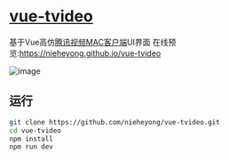 # [vue-tvideo](https://github.com/nieheyong/vue-tvideo)

 基于Vue高仿[腾讯视频MAC客户端](http://v.qq.com/download.html#mac)UI界面 在线预览:https://nieheyong.github.io/vue-tvideo

![image](docs/img/0.png)

## 运行

``` bash
git clone https://github.com/nieheyong/vue-tvideo.git
cd vue-tvideo
npm install
npm run dev
```
